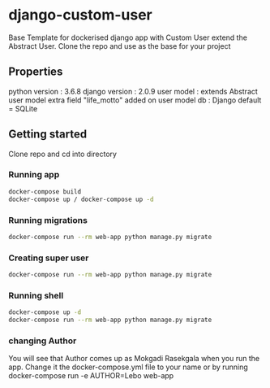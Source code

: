 # django-custom-user

Base Template for dockerised django app with Custom User extend the Abstract User. Clone the repo and use as the base for your project

## Properties
python version : 3.6.8
django version : 2.0.9
user model : extends Abstract user model extra field "life_motto" added on user model
db : Django default = SQLite

## Getting started
Clone repo and cd into directory

### Running app

```bash
docker-compose build
docker-compose up / docker-compose up -d
```

### Running migrations 
```bash
docker-compose run --rm web-app python manage.py migrate
```

### Creating super user
```bash
docker-compose run --rm web-app python manage.py migrate
```

### Running shell 
```bash
docker-compose up -d
docker-compose run --rm web-app python manage.py migrate
```

### changing Author
You will see that Author comes up as Mokgadi Rasekgala when you run the app. Change it the docker-compose.yml file to your name  or by running
docker-compose run -e AUTHOR=Lebo web-app
